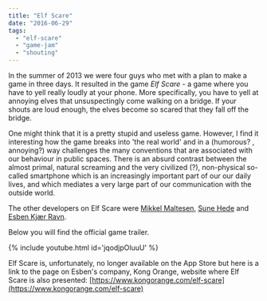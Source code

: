 ```yaml
---
title: "Elf Scare"
date: "2016-06-29"
tags: 
  - "elf-scare"
  - "game-jam"
  - "shouting"
---
```


In the summer of 2013 we were four guys who met with a plan to make a game in three days. It resulted in the game *Elf Scare* - a game where you have to yell really loudly at your phone.<!--more--> More specifically, you have to yell at annoying elves that unsuspectingly come walking on a bridge. If your shouts are loud enough, the elves become so scared that they fall off the bridge.

One might think that it is a pretty stupid and useless game. However, I find it interesting how the game breaks into 'the real world' and in a (humorous? , annoying?) way challenges the many conventions that are associated with our behaviour in public spaces. There is an absurd contrast between the almost primal, natural screaming and the very civilized (?), non-physical so-called smartphone which is an increasingly important part of our our daily lives, and which mediates a very large part of our communication with the outside world.

The other developers on Elf Scare were [Mikkel Maltesen](https://xn--meganrd-u1a.dk/index.php/2016/05/13/meganoerd-mikkel-maltesen/), [Sune Hede](https://www.linkedin.com/in/sune-hede-a0b12611/) and [Esben Kjær Ravn](https://www.linkedin.com/in/esbenkjaerravn/).

Below you will find the official game trailer.

{% include youtube.html id='jqodjpOluuU' %}
<br/>

Elf Scare is, unfortunately, no longer available on the App Store but here is a link to the page on Esben's company, Kong Orange, website where Elf Scare is also presented: [https://www.kongorange.com/elf-scare](https://www.kongorange.com/elf-scare)
